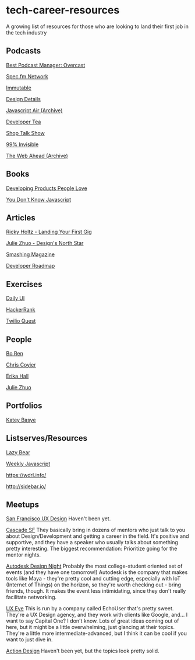 # tech-career-resources
A growing list of resources for those who are looking to land their first job in the tech industry

## Podcasts
[Best Podcast Manager: Overcast](https://overcast.fm/)

[Spec.fm Network](https://spec.fm/)

[Immutable](http://spec.fm/podcasts/immutable)

[Design Details](http://spec.fm/podcasts/design-details)

[Javascript Air (Archive)](https://javascriptair.com/)

[Developer Tea](https://spec.fm/podcasts/developer-tea)

[Shop Talk Show](https://shoptalkshow.com/)

[99% Invisible](http://99percentinvisible.org/)

[The Web Ahead (Archive)](http://thewebahead.net/)

## Books
[Developing Products People Love](https://www.amazon.com/Designing-Products-People-Love-Successful/dp/1491923679)

[You Don't Know Javascript](https://github.com/getify/You-Dont-Know-JS)


## Articles
[Ricky Holtz - Landing Your First Gig](https://docs.google.com/presentation/d/1nM2IjDALsrgneIzccmW9oZWRcX5Onxq3NXh6E9YUnr8/)

[Julie Zhuo - Design's North Star](https://medium.com/the-year-of-the-looking-glass/designs-north-star-d469193063c5#.fhefvy96f)

[Smashing Magazine](http://www.smashingmagazine.com/2013/06/13-tenets-user-experience/)

[Developer Roadmap](https://github.com/kamranahmedse/developer-roadmap)

## Exercises
[Daily UI](http://www.dailyui.co/)

[HackerRank](https://hackerrank.com)

[Twilio Quest](https://quest.twilio.com)

## People
[Bo Ren](https://twitter.com/bosefina)

[Chris Coyier](https://twitter.com/chriscoyier)

[Erika Hall](https://twitter.com/mulegirl)

[Julie Zhuo](https://twitter.com/joulee)

## Portfolios
[Katey Basye](http://kateybasye.herokuapp.com/)

## Listserves/Resources
[Lazy Bear](http://uxdesign.cc/)

[Weekly Javascript](https://javascriptweekly.com/)

https://wdrl.info/

http://sidebar.io/

## Meetups

[San Francisco UX Design](http://www.meetup.com/sanfranciscouxd/)
Haven't been yet.

[Cascade SF](http://www.meetup.com/cascadesf/)
They basically bring in dozens of mentors who just talk to you about Design/Development and getting a career in the field. It's positive and supportive, and they have a speaker who usually talks about something pretty interesting. The biggest recommendation: Prioritize going for the mentor nights.

[Autodesk Design Night](http://www.autodesk.com/gallery/design-nights)
Probably the most college-student oriented set of events (and they have one tomorrow!) Autodesk is the company that makes tools like Maya - they're pretty cool and cutting edge, especially with IoT (Internet of Things) on the horizon, so they're worth checking out - bring friends, though. It makes the event less intimidating, since they don't really facilitate networking.

[UX Eye](http://www.meetup.com/sfbayux/)
This is run by a company called EchoUser that's pretty sweet. They're a UX Design agency, and they work with clients like Google, and... I want to say Capital One? I don't know. Lots of great ideas coming out of here, but it might be a little overwhelming, just glancing at their topics. They're a little more intermediate-advanced, but I think it can be cool if you want to just dive in.

[Action Design](http://www.meetup.com/Action-Design-SF/)
Haven't been yet, but the topics look pretty solid.
